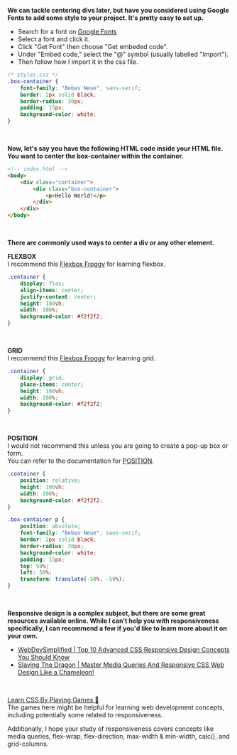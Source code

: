 <b>We can tackle centering divs later, but have you considered using Google Fonts to add some style to your project. It's pretty easy to set up.</b>
* Search for a font on <a href="https://fonts.google.com/">Google Fonts</a>
* Select a font and click it.
* Click "Get Font" then choose "Get embeded code".
* Under "Embed code," select the "@" symbol (usually labelled "Import").
* Then follow how I import it in the css file.
``` css
/* styles.css */
.box-container {
    font-family: "Bebas Neue", sans-serif;
    border: 2px solid black;
    border-radius: 30px;
    padding: 15px;
    background-color: white;
}
```
<br>

<b>Now, let's say you have the following HTML code inside your HTML file.
<br>You want to center the box-container within the container.</b>
``` html
<!-- index.html -->
<body>
    <div class="container">
        <div class="box-container">
            <p>Hello World!</p>
        </div>
    </div>
</body>
```
<br>

<b>There are commonly used ways to center a div or any other element.</b>
<br>

<b>FLEXBOX</b>
<br>I recommend this <a href="https://flexboxfroggy.com/">Flexbox Froggy</a> for learning flexbox.
``` css
.container {
    display: flex;
    align-items: center;
    justify-content: center;
    height: 100vh;
    width: 100%;
    background-color: #f2f2f2;
}
```
<br>

<b>GRID</b>
<br>I recommend this <a href="https://cssgridgarden.com/">Flexbox Froggy</a> for learning grid.
``` css
.container {
    display: grid;
    place-items: center;
    height: 100vh;
    width: 100%;
    background-color: #f2f2f2;
}
```
<br>

<b>POSITION</b>
<br>I would not recommend this unless you are going to create a pop-up box or form.
<br> You can refer to the documentation for <a href="https://learnlayout.com/position">POSITION<a/>.
``` css
.container {
    position: relative;
    height: 100vh;
    width: 100%;
    background-color: #f2f2f2;
}

.box-container p {
    position: absolute;
    font-family: "Bebas Neue", sans-serif;
    border: 2px solid black;
    border-radius: 30px;
    background-color: white;
    padding: 15px;
    top: 50%;
    left: 50%;
    transform: translate(-50%, -50%);
}
```
<br>

<b>Responsive design is a complex subject, but there are some great resources available online. While I can't help you with responsiveness specifically, I can recommend a few if you'd like to learn more about it on your own.</b>
* <a href="https://www.youtube.com/watch?v=TUD1AWZVgQ8">WebDevSimplified | Top 10 Advanced CSS Responsive Design Concepts You Should Know</a>
* <a href="https://www.youtube.com/watch?v=K24lUqcT0Ms">Slaying The Dragon | Master Media Queries And Responsive CSS Web Design Like a Chameleon!</a>
<br>

<a href="https://medium.com/geekculture/learn-css-by-playing-games-cf70a79a38">Learn CSS By Playing Games 👾</a>
<br>The games here might be helpful for learning web development concepts, including potentially some related to responsiveness.
<br>

Additionally, I hope your study of responsiveness covers concepts like media queries, flex-wrap, flex-direction, max-width & min-width, calc(), and grid-columns.

